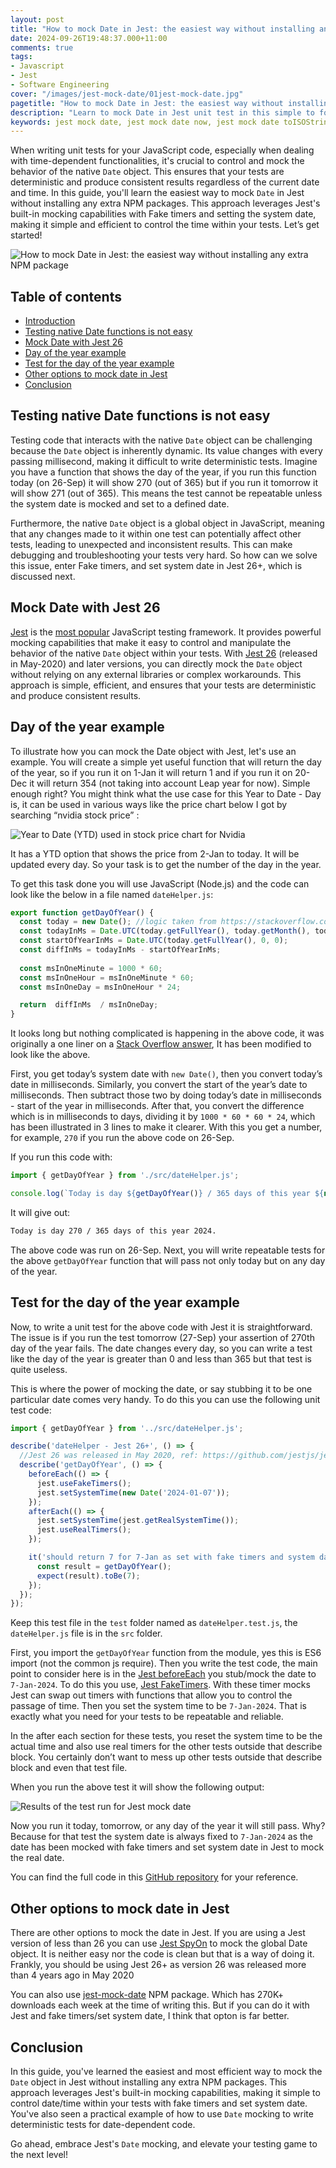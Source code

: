 ```yaml
---
layout: post
title: "How to mock Date in Jest: the easiest way without installing any extra NPM package"
date: 2024-09-26T19:48:37.000+11:00
comments: true
tags:
- Javascript
- Jest
- Software Engineering
cover: "/images/jest-mock-date/01jest-mock-date.jpg"
pagetitle: "How to mock Date in Jest: the easiest way without installing any extra NPM package"
description: "Learn to mock Date in Jest unit test in this simple to follow guide"
keywords: jest mock date, jest mock date now, jest mock date toISOString
---
```

When writing unit tests for your JavaScript code, especially when dealing with time-dependent functionalities, it's crucial to control and mock the behavior of the native `Date` object. This ensures that your tests are deterministic and produce consistent results regardless of the current date and time. In this guide, you'll learn the easiest way to mock `Date` in Jest without installing any extra NPM packages. This approach leverages Jest's built-in mocking capabilities with Fake timers and setting the system date, making it simple and efficient to control the time within your tests. Let’s get started!

<!-- more -->

<img class="center" src="/images/jest-mock-date/01jest-mock-date.jpg" title="How to mock Date in Jest: the easiest way without installing any extra NPM package" alt="How to mock Date in Jest: the easiest way without installing any extra NPM package">

## Table of contents

- [Introduction](#introduction)
- [Testing native Date functions is not easy](#testing-native-date-functions-is-not-easy)
- [Mock Date with Jest 26](#mock-date-with-jest-26)
- [Day of the year example](#day-of-the-year-example)
- [Test for the day of the year example](#test-for-the-day-of-the-year-example)
- [Other options to mock date in Jest](#other-options-to-mock-date-in-jest)
- [Conclusion](#conclusion)

## Testing native Date functions is not easy

Testing code that interacts with the native `Date` object can be challenging because the `Date` object is inherently dynamic. Its value changes with every passing millisecond, making it difficult to write deterministic tests. Imagine you have a function that shows the day of the year, if you run this function today (on 26-Sep) it will show 270 (out of 365) but if you run it tomorrow it will show 271 (out of 365). This means the test cannot be repeatable unless the system date is mocked and set to a defined date.

Furthermore, the native `Date` object is a global object in JavaScript, meaning that any changes made to it within one test can potentially affect other tests, leading to unexpected and inconsistent results. This can make debugging and troubleshooting your tests very hard. So how can we solve this issue, enter Fake timers, and set system date in Jest 26+, which is discussed next.

## Mock Date with Jest 26

[Jest](https://jestjs.io/) is the [most popular](https://2023.stateofjs.com/en-US/libraries/testing/) JavaScript testing framework. It provides powerful mocking capabilities that make it easy to control and manipulate the behavior of the native `Date` object within your tests. With [Jest 26](https://github.com/jestjs/jest/releases/tag/v26.0) (released in May-2020) and later versions, you can directly mock the `Date` object without relying on any external libraries or complex workarounds. This approach is simple, efficient, and ensures that your tests are deterministic and produce consistent results.

## Day of the year example

To illustrate how you can mock the Date object with Jest, let's use an example. You will create a simple yet useful function that will return the day of the year, so if you run it on 1-Jan it will return 1 and if you run it on 20-Dec it will return 354 (not taking into account Leap year for now). Simple enough right? You might think what the use case for this Year to Date - Day is, it can be used in various ways like the price chart below I got by searching “nvidia stock price” :

<img class="center" src="/images/jest-mock-date/02jest-mock-date-ytd.jpg" loading="lazy" title="Year to Date (YTD) used in stock price chart for Nvidia" alt="Year to Date (YTD) used in stock price chart for Nvidia">

It has a YTD option that shows the price from 2-Jan to today. It will be updated every day. So your task is to get the number of the day in the year.

To get this task done you will use JavaScript (Node.js) and the code can look like the below in a file named `dateHelper.js`:

```js
export function getDayOfYear() {
  const today = new Date(); //logic taken from https://stackoverflow.com/a/40975730 then modified
  const todayInMs = Date.UTC(today.getFullYear(), today.getMonth(), today.getDate()); //today in milliseconds
  const startOfYearInMs = Date.UTC(today.getFullYear(), 0, 0);
  const diffInMs = todayInMs - startOfYearInMs;
  
  const msInOneMinute = 1000 * 60;
  const msInOneHour = msInOneMinute * 60; 
  const msInOneDay = msInOneHour * 24;

  return  diffInMs  / msInOneDay;
}
```

It looks long but nothing complicated is happening in the above code, it was originally a one liner on a [Stack Overflow answer](https://stackoverflow.com/a/40975730), It has been modified to look like the above. 

First, you get today’s system date with `new Date()`, then you convert today’s date in milliseconds. Similarly, you convert the start of the year’s date to milliseconds. Then subtract those two by doing today’s date in milliseconds - start of the year in milliseconds. After that, you convert the difference which is in milliseconds to days, dividing it by `1000 * 60 * 60 * 24`, which has been illustrated in 3 lines to make it clearer. With this you get a number, for example, `270` if you run the above code on 26-Sep.

If you run this code with:

```js
import { getDayOfYear } from './src/dateHelper.js';

console.log(`Today is day ${getDayOfYear()} / 365 days of this year ${new Date().getFullYear()}.`);
```

It will give out:

```bash
Today is day 270 / 365 days of this year 2024.
```

The above code was run on 26-Sep. Next, you will write repeatable tests for the above `getDayOfYear` function that will pass not only today but on any day of the year.

## Test for the day of the year example

Now, to write a unit test for the above code with Jest it is straightforward. The issue is if you run the test tomorrow (27-Sep) your assertion of 270th day of the year fails. The date changes every day, so you can write a test like the day of the year is greater than 0 and less than 365 but that test is quite useless.

This is where the power of mocking the date, or say stubbing it to be one particular date comes very handy. To do this you can use the following unit test code:

```js
import { getDayOfYear } from '../src/dateHelper.js';

describe('dateHelper - Jest 26+', () => {
  //Jest 26 was released in May 2020, ref: https://github.com/jestjs/jest/releases/tag/v26.0.0
  describe('getDayOfYear', () => {
    beforeEach(() => {
      jest.useFakeTimers();
      jest.setSystemTime(new Date('2024-01-07'));
    });
    afterEach(() => {
      jest.setSystemTime(jest.getRealSystemTime());
      jest.useRealTimers();
    });

    it('should return 7 for 7-Jan as set with fake timers and system date', () => {      
      const result = getDayOfYear();
      expect(result).toBe(7);
    });    
  });
});
```

Keep this test file in the `test` folder named as `dateHelper.test.js`, the `dateHelper.js` file is in the `src` folder.

First, you import the `getDayOfYear` function from the module, yes this is ES6 import (not the common js require). Then you write the test code, the main point to consider here is in the [Jest beforeEach](/blog/2022/06/jest-beforeeach/) you stub/mock the date to `7-Jan-2024`. To do this you use, [Jest FakeTimers](https://jestjs.io/docs/timer-mocks#enable-fake-timers). With these timer mocks Jest can swap out timers with functions that allow you to control the passage of time. Then you set the system time to be `7-Jan-2024`. That is exactly what you need for your tests to be repeatable and reliable.

In the after each section for these tests, you reset the system time to be the actual time and also use real timers for the other tests outside that describe block. You certainly don’t want to mess up other tests outside that describe block and even that test file. 

When you run the above test it will show the following output:

<img class="center" src="/images/jest-mock-date/03jest-mock-date-test-run.jpg" loading="lazy" title="Results of the test run for Jest mock date" alt="Results of the test run for Jest mock date">

Now you run it today, tomorrow, or any day of the year it will still pass. Why? Because for that test the system date is always fixed to `7-Jan-2024` as the date has been mocked with fake timers and set system date in Jest to mock the real date.

You can find the full code in this [GitHub repository](https://github.com/geshan/jest-mock-date-example) for your reference.

## Other options to mock date in Jest

There are other options to mock the date in Jest. If you are using a Jest version of less than 26 you can use [Jest SpyOn](https://www.meticulous.ai/blog/how-to-use-jest-spyon#what-is-jest-spyon) to mock the global Date object. It is neither easy nor the code is clean but that is a way of doing it. Frankly, you should be using Jest 26+ as version 26 was released more than 4 years ago in May 2020

You can also use [jest-mock-date](https://www.npmjs.com/package/jest-date-mock) NPM package. Which has 270K+ downloads each week at the time of writing this. But if you can do it with Jest and fake timers/set system date, I think that opton is far better.

## Conclusion

In this guide, you've learned the easiest and most efficient way to mock the `Date` object in Jest without installing any extra NPM packages. This approach leverages Jest's built-in mocking capabilities, making it simple to control date/time within your tests with fake timers and set system date. You've also seen a practical example of how to use `Date` mocking to write deterministic tests for date-dependent code.

Go ahead, embrace Jest's `Date` mocking, and elevate your testing game to the next level!
